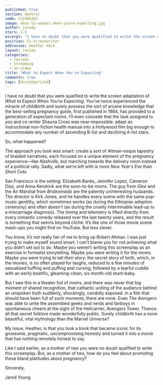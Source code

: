 ```yaml
---
published: true
section: General
imdb: tt1586265
image: what-to-expect-when-youre-expecting.jpg
author: jaredy
stars: 1.5
excerpt: "I have no doubt that you were qualified to write the screen adaptation of <em>What to Expect When You&rsquo;re Expecting</em>. You&rsquo;ve twice experienced the miracle of childbirth and surely possess the sort of arcane knowledge that the best-selling pregnancy guide, first published in 1984, has provided to a generation of expectant moms. I&rsquo;ll even concede that the task assigned to you and co-writer Shauna Cross was near-impossible: adapt an instructional non-fiction health manual into a Hollywood film big enough to accommodate any number of ascending B-list and declining A-list stars."
position: Co-Screenwriter
addressee: Heather Hach
layout: review
categories:
  - reviews
  - streaming
  - on-video
title: "What to Expect When You're Expecting"
comments: true
tags: [Uncategorized]
---
```

<p>I have no doubt that you were qualified to write the screen adaptation of <em>What to Expect When You&rsquo;re Expecting</em>. You&rsquo;ve twice experienced the miracle of childbirth and surely possess the sort of arcane knowledge that the best-selling pregnancy guide, first published in 1984, has provided to a generation of expectant moms. I&rsquo;ll even concede that the task assigned to you and co-writer Shauna Cross was near-impossible: adapt an instructional non-fiction health manual into a Hollywood film big enough to accommodate any number of ascending B-list and declining A-list stars.</p>
<p>So, what happened?</p>
<p>The approach you took was smart: create a sort of Altman-esque tapestry of braided narratives, each focused on a unique element of the pregnancy experience&mdash;like <em>Nashville</em>, but marching towards the delivery room instead of a political rally. Sadly, what we&rsquo;re left with is more <em>New Year&rsquo;s Eve</em> than <em>Short Cuts</em>.</p>
<p>San Francisco is the setting. Elizabeth Banks, Jennifer Lopez, Cameron Diaz, and Anna Kendrick are the soon-to-be moms. The guy from <em>Glee</em> and the Air Marshal from <em>Bridesmaids</em> are the patently uninteresting husbands. The director is Kirk Jones, and he handles every scene with the same pop-music gentility, which sometimes works (as during the Ethiopian adoption ceremony) and often doesn&rsquo;t (as during the cruelly interminable lead-up to a miscarriage diagnosis). The timing and telemetry is lifted directly from every romantic comedy released over the last twenty years, and the result is something that seems beyond clich&eacute;. It&rsquo;s like one of those movie scene mash-ups you might find on YouTube. But less clever.</p>
<p>You know, it&rsquo;s not really fair of me to bring up Robert Altman. I was just trying to make myself sound smart. I can&rsquo;t blame you for not achieving what you didn&rsquo;t set out to do. Maybe you weren&rsquo;t writing this screenplay as an exercise in formalist storytelling. Maybe you were writing it for the moms. Maybe you were trying to tell <em>their</em> story: the secret story of birth, which, in the movies, is so often played for laughs, reduced to a few minutes of sexualized huffing and puffing and cursing, followed by a tearful cuddle with an eerily beatific, gleaming-clean, six month-old stunt-baby.</p>
<p>But I saw this in a theater full of moms, and there was never that big moment of shared recognition, that cathartic uniting of the audience behind an unspoken truth suddenly, shockingly, candidly exposed. In a film that should have been full of such moments, there are none. Even <em>The Avengers</em> was able to unite the assembled geeks and nerds and fanboys in spontaneous cheers at the sight of the Helicarrier, Avengers Tower, Thanos: all that secret folklore made wonderfully public. Surely childbirth has a more beautiful, vital mythology than the Marvel Universe? &nbsp;</p>
<p>My issue, Heather, is that you took a book that became iconic for its gruesome, pragmatic, uncompromising honesty and turned it into a movie that has nothing remotely honest to say.</p>
<p>Like I said earlier, as a mother of two you were no doubt qualified to write this screenplay. But, as a mother of two, how do you feel about promoting these bland platitudes about pregnancy?</p>
<p>Sincerely,</p>
<p>Jared Young</p>
